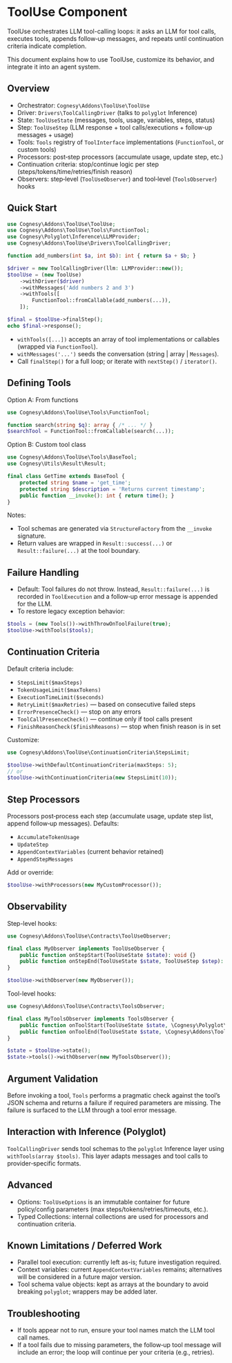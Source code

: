 # ToolUse Component

ToolUse orchestrates LLM tool-calling loops: it asks an LLM for tool calls, executes tools, appends follow‑up messages, and repeats until continuation criteria indicate completion.

This document explains how to use ToolUse, customize its behavior, and integrate it into an agent system.

## Overview

- Orchestrator: `Cognesy\Addons\ToolUse\ToolUse`
- Driver: `Drivers\ToolCallingDriver` (talks to `polyglot` Inference)
- State: `ToolUseState` (messages, tools, usage, variables, steps, status)
- Step: `ToolUseStep` (LLM response + tool calls/executions + follow‑up messages + usage)
- Tools: `Tools` registry of `ToolInterface` implementations (`FunctionTool`, or custom tools)
- Processors: post‑step processors (accumulate usage, update step, etc.)
- Continuation criteria: stop/continue logic per step (steps/tokens/time/retries/finish reason)
- Observers: step‑level (`ToolUseObserver`) and tool‑level (`ToolsObserver`) hooks

## Quick Start

```php
use Cognesy\Addons\ToolUse\ToolUse;
use Cognesy\Addons\ToolUse\Tools\FunctionTool;
use Cognesy\Polyglot\Inference\LLMProvider;
use Cognesy\Addons\ToolUse\Drivers\ToolCallingDriver;

function add_numbers(int $a, int $b): int { return $a + $b; }

$driver = new ToolCallingDriver(llm: LLMProvider::new());
$toolUse = (new ToolUse)
    ->withDriver($driver)
    ->withMessages('Add numbers 2 and 3')
    ->withTools([
        FunctionTool::fromCallable(add_numbers(...)),
    ]);

$final = $toolUse->finalStep();
echo $final->response();
```

- `withTools([...])` accepts an array of tool implementations or callables (wrapped via `FunctionTool`).
- `withMessages('...')` seeds the conversation (string | array | `Messages`).
- Call `finalStep()` for a full loop; or iterate with `nextStep()` / `iterator()`.

## Defining Tools

Option A: From functions

```php
use Cognesy\Addons\ToolUse\Tools\FunctionTool;

function search(string $q): array { /* ... */ }
$searchTool = FunctionTool::fromCallable(search(...));
```

Option B: Custom tool class

```php
use Cognesy\Addons\ToolUse\Tools\BaseTool;
use Cognesy\Utils\Result\Result;

final class GetTime extends BaseTool {
    protected string $name = 'get_time';
    protected string $description = 'Returns current timestamp';
    public function __invoke(): int { return time(); }
}
```

Notes:
- Tool schemas are generated via `StructureFactory` from the `__invoke` signature.
- Return values are wrapped in `Result::success(...)` or `Result::failure(...)` at the tool boundary.

## Failure Handling

- Default: Tool failures do not throw. Instead, `Result::failure(...)` is recorded in `ToolExecution` and a follow‑up error message is appended for the LLM.
- To restore legacy exception behavior:

```php
$tools = (new Tools())->withThrowOnToolFailure(true);
$toolUse->withTools($tools);
```

## Continuation Criteria

Default criteria include:
- `StepsLimit($maxSteps)`
- `TokenUsageLimit($maxTokens)`
- `ExecutionTimeLimit($seconds)`
- `RetryLimit($maxRetries)` — based on consecutive failed steps
- `ErrorPresenceCheck()` — stop on any errors
- `ToolCallPresenceCheck()` — continue only if tool calls present
- `FinishReasonCheck($finishReasons)` — stop when finish reason is in set

Customize:

```php
use Cognesy\Addons\ToolUse\ContinuationCriteria\StepsLimit;

$toolUse->withDefaultContinuationCriteria(maxSteps: 5);
// or
$toolUse->withContinuationCriteria(new StepsLimit(10));
```

## Step Processors

Processors post‑process each step (accumulate usage, update step list, append follow‑up messages). Defaults:
- `AccumulateTokenUsage`
- `UpdateStep`
- `AppendContextVariables` (current behavior retained)
- `AppendStepMessages`

Add or override:

```php
$toolUse->withProcessors(new MyCustomProcessor());
```

## Observability

Step-level hooks:

```php
use Cognesy\Addons\ToolUse\Contracts\ToolUseObserver;

final class MyObserver implements ToolUseObserver {
    public function onStepStart(ToolUseState $state): void {}
    public function onStepEnd(ToolUseState $state, ToolUseStep $step): void {}
}

$toolUse->withObserver(new MyObserver());
```

Tool-level hooks:

```php
use Cognesy\Addons\ToolUse\Contracts\ToolsObserver;

final class MyToolsObserver implements ToolsObserver {
    public function onToolStart(ToolUseState $state, \Cognesy\Polyglot\Inference\Data\ToolCall $call): void {}
    public function onToolEnd(ToolUseState $state, \Cognesy\Addons\ToolUse\ToolExecution $exec): void {}
}

$state = $toolUse->state();
$state->tools()->withObserver(new MyToolsObserver());
```

## Argument Validation

Before invoking a tool, `Tools` performs a pragmatic check against the tool’s JSON schema and returns a failure if required parameters are missing. The failure is surfaced to the LLM through a tool error message.

## Interaction with Inference (Polyglot)

`ToolCallingDriver` sends tool schemas to the `polyglot` Inference layer using `withTools(array $tools)`. This layer adapts messages and tool calls to provider‑specific formats.

## Advanced

- Options: `ToolUseOptions` is an immutable container for future policy/config parameters (max steps/tokens/retries/timeouts, etc.).
- Typed Collections: internal collections are used for processors and continuation criteria.

## Known Limitations / Deferred Work

- Parallel tool execution: currently left as-is; future investigation required.
- Context variables: current `AppendContextVariables` remains; alternatives will be considered in a future major version.
- Tool schema value objects: kept as arrays at the boundary to avoid breaking `polyglot`; wrappers may be added later.

## Troubleshooting

- If tools appear not to run, ensure your tool names match the LLM tool call names.
- If a tool fails due to missing parameters, the follow‑up tool message will include an error; the loop will continue per your criteria (e.g., retries).

